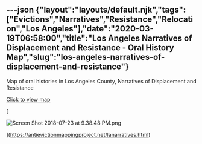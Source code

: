 ---json
{"layout":"layouts/default.njk","tags":["Evictions","Narratives","Resistance","Relocation","Los Angeles"],"date":"2020-03-19T06:58:00","title":"Los Angeles Narratives of Displacement and Resistance - Oral History Map","slug":"los-angeles-narratives-of-displacement-and-resistance"}
---

Map of oral histories in Los Angeles County, Narratives of Displacement and Resistance

[Click to view map](https://antievictionmappingproject.net/lanarratives.html)

[

![Screen Shot 2018-07-23 at 9.38.48 PM.png](https://images.squarespace-cdn.com/content/v1/52b7d7a6e4b0b3e376ac8ea2/1532415379372-1BAQVNVD5NM7JGLZRG0Z/ke17ZwdGBToddI8pDm48kLdBDAtfL8LqyyOQPPK-4AIUqsxRUqqbr1mOJYKfIPR7LoDQ9mXPOjoJoqy81S2I8N_N4V1vUb5AoIIIbLZhVYxCRW4BPu10St3TBAUQYVKcpVBGRnPyrwjEcMgYG-HQV3A0XfJ0-znXOVcGY9E3aDzY0jh6Cqf5_euY_0cdgBes/Screen+Shot+2018-07-23+at+9.38.48+PM.png)

](https://antievictionmappingproject.net/lanarratives.html)